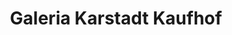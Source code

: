 ---
title: "Galeria Karstadt Kaufhof"
url: /bad-homburg-v-d-hoehe/galeria-karstadt-kaufhof/
shop: Warenhaus
---